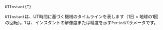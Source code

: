 ```
UTInstant{T}
```

`UTInstant`は、UT時間に基づく機械のタイムラインを表します（1日 = 地球の1回の回転）。`T`は、インスタントの解像度または精度を示す`Period`パラメータです。
